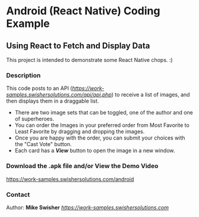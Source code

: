 # Android (React Native) Coding Example

## Using React to Fetch and Display Data
This project is intended to demonstrate some React Native chops.  :)

### Description
This code posts to an API (*https://work-samples.swishersolutions.com/api/api.php*) to receive a list of images, and then displays them in a draggable list.
- There are two image sets that can be toggled, one of the author and one of superheroes.
- You can order the Images in your preferred order from Most Favorite to Least Favorite by dragging and dropping the images.
- Once you are happy with the order, you can submit your choices with the "Cast Vote" button.
- Each card has a ***View*** button to open the image in a new window. 

### Download the .apk file and/or View the Demo Video
https://work-samples.swishersolutions.com/android


### Contact
Author: **Mike Swisher** *https://work-samples.swishersolutions.com*
